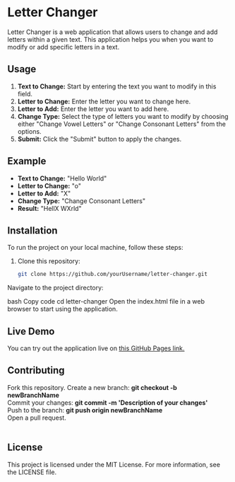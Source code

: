 # Letter Changer

Letter Changer is a web application that allows users to change and add letters within a given text. This application helps you when you want to modify or add specific letters in a text.

## Usage

1. **Text to Change:** Start by entering the text you want to modify in this field.
2. **Letter to Change:** Enter the letter you want to change here.
3. **Letter to Add:** Enter the letter you want to add here.
4. **Change Type:** Select the type of letters you want to modify by choosing either "Change Vowel Letters" or "Change Consonant Letters" from the options.
5. **Submit:** Click the "Submit" button to apply the changes.

## Example

- **Text to Change:** "Hello World"
- **Letter to Change:** "o"
- **Letter to Add:** "X"
- **Change Type:** "Change Consonant Letters"
- **Result:** "HellX WXrld"

## Installation

To run the project on your local machine, follow these steps:

1. Clone this repository:

   ```bash
   git clone https://github.com/yourUsername/letter-changer.git
Navigate to the project directory:

bash
Copy code
cd letter-changer
Open the index.html file in a web browser to start using the application.

## Live Demo

You can try out the application live on [this GitHub Pages link.](https://bilalseen.github.io/changeMyLetter/)


## Contributing

Fork this repository.
Create a new branch: **git checkout -b newBranchName** <br>
Commit your changes: **git commit -m 'Description of your changes'** <br>
Push to the branch: **git push origin newBranchName** <br>
Open a pull request. <br><br>
## License

This project is licensed under the MIT License. For more information, see the LICENSE file.